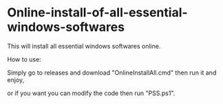 # Online-install-of-all-essential-windows-softwares
This will install all essential windows softwares online.

How to use:

Simply go to releases and download "OnlineInstallAll.cmd" then run it and enjoy,

or if you want you can modify the code then run "PSS.ps1".
